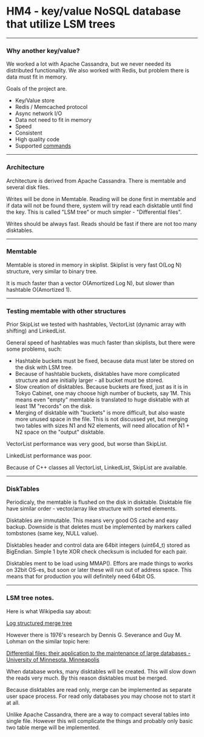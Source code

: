 HM4 - key/value NoSQL database that utilize LSM trees
=====================================================

---
### Why another key/value?

We worked a lot with Apache Cassandra, but we never needed its distributed functionality.
We also worked with Redis, but problem there is data must fit in memory.

Goals of the project are.

-   Key/Value store
-   Redis / Memcached protocol
-   Async network I/O
-   Data not need to fit in memory
-   Speed
-   Consistent
-   High quality code
-   Supported [commands]

---
### Architecture

Architecture is derived from Apache Cassandra. There is memtable and several disk files.

Writes will be done in Memtable.
Reading will be done first in memtable and if data will not be found there, system will try read each disktable until find the key.
This is called "LSM tree" or much simpler - "Differential files".

Writes should be always fast. Reads should be fast if there are not too many disktables.

---
### Memtable

Memtable is stored in memory in skiplist. Skiplist is very fast O(Log N) structure, very similar to binary tree.

It is much faster than a vector O(Amortized Log N), but slower than hashtable O(Amortized 1).

---
### Testing memtable with other structures

Prior SkipList we tested with hashtables, VectorList (dynamic array with shifting) and LinkedList.

General speed of hashtables was much faster than skiplists, but there were some problems, such:

-   Hashtable buckets must be fixed, because data must later be stored on the disk with LSM tree.
-   Because of hashtable buckets, disktables have more complicated structure and are initially larger - all bucket must be stored.
-   Slow creation of disktables.
    Because buckets are fixed, just as it is in Tokyo Cabinet, one may choose high number of buckets, say 1M.
    This means even "empty" memtable is translated to huge disktable with at least 1M "records" on the disk.
-   Merging of disktable with "buckets" is more difficult, but also waste more unused space in the file.
    This is not discussed yet, but merging two tables with sizes N1 and N2 elements, will need allocation of N1 + N2 space on the "output" disktable.

VectorList performance was very good, but worse than SkipList.

LinkedList performance was poor.

Because of C++ classes all VectorList, LinkedList, SkipList are available.

---
### DiskTables

Periodicaly, the memtable is flushed on the disk in disktable.
Disktable file have similar order - vector/array like structure with sorted elements.

Disktables are immutable. This means very good OS cache and easy backup.
Downside is that deletes must be implemented by markers called tombstones (same key, NULL value).

Disktables header and control data are 64bit integers (uint64_t) stored as BigEndian.
Simple 1 byte XOR check checksum is included for each pair.

Disktables ment to be load using MMAP().
Effors are made things to works on 32bit OS-es, but soon or later these will run out of address space.
This means that for production you will definitely need 64bit OS.

---
### LSM tree notes.

Here is what Wikipedia say about:

[Log structured merge tree]

However there is 1976's research by Dennis G. Severance and Guy M. Lohman on the similar topic here:

[Differential files: their application to the maintenance of large databases - University of Minnesota, Minneapolis]

When database works, many disktables will be created.
This will slow down the reads very much.
By this reason disktables must be merged.

Because disktables are read only, merge can be implemented as separate user space process.
For read only databases you may choose not to start it at all.

Unlike Apache Cassandra, there are a way to compact several tables into single file.
However this will complicate the things and probably only basic two table merge will be implemented.



[Log structured merge tree]: http://en.wikipedia.org/wiki/Log-structured_merge-tree
[Differential files: their application to the maintenance of large databases - University of Minnesota, Minneapolis]: http://www-users.cs.umn.edu/~he/diff/p256-severance.pdf
[commands]: https://htmlpreview.github.io/?https://github.com/https://github.com/nmmmnu/HM4/blob/master/commands.html
